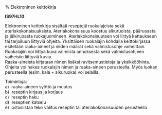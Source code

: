 % Elektroninen keittokirja
<!-- Arvosanamaksimi: 5 -->
<!-- Vaikeustaso: Keskitasoa -->

**IS97HL10**

Elektroninen keittokirja sisältää reseptejä ruokalajeista sekä
ateriakokonaisuuksista. Ateriakokonaisuus koostuu alkuruoista,
pääruoasta ja jälkiruoasta ruokajuomineen. Ateriakokonaisuuteen voi
liittyä kattaukseen tai tarjoiluun liittyviä ohjeita. Yksittäisen
ruokalajin kohdalla keittokirjassa esitetään raaka-aineet ja niiden
määrät sekä valmistusohje vaiheittain. Ruokalajiin voi liittyä kuva
valmiista annoksesta sekä valmistusohjeen vaiheisiin liittyviä kuvia. \
Raaka-aineista kirjataan nimen lisäksi ravitsemustietoja ja
yksikkööhinta. Ohjeita voi hakea ruokalajin nimen ja raaka-aineen
perusteella. Myös luokan perusteella (esim. kala + alkuruoka) voi
selailla.

Toimintoja: \
a)  raaka-aineen syöttö ja muutos \
b)  reseptin kirjaus ja korjaus \
c)  reseptin haku \
d)  reseptien katselu \
e)  ostoslistan teko valitus reseptin tai ateriakokonaisuuden
perusteella \
  \
 
